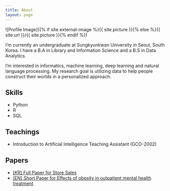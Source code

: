 ```yaml
---
title: About
layout: page
---
```

![Profile Image]({% if site.external-image %}{{ site.picture }}{% else %}{{ site.url }}/{{ site.picture }}{% endif %})

<p>I’m currently an undergraduate at Sungkyunkwan University in Seoul, South Korea. I have a B.A in Library and Information Science and a B.S in Data Analytics. </p>

<p>I’m interested in informatics, machine learning, deep learning and natural language processing. 
	My research goal is utilizing data to help people construct their worlds in a personalized approach.</p>

<h2>Skills</h2>

<ul class="skill-list">
	<li>Python</li>
	<li>R</li>
	<li>SQL</li>
	
</ul>

<h2>Teachings</h2>

<ul class="skill-list">
	<li>Introduction to Artificial Intelligence Teaching Assistant (GCO-2002)</li>

</ul>


<h2>Papers</h2>

<ul>
	<li><a href="https://github.com/jaeyoung-jane-choi/2020-Store-Sales-Analysis/blob/main/Paperwork/%5B서론%5D그래디언트부스팅모델을%20활용한%20상점%20매출%20예측%20모델(국내저널).pdf">[KR] Full Paper for Store Sales</a></li>
	<li><a href="https://github.com/jaeyoung-jane-choi/jaeyoung-jane-choi.github.io/blob/gh-pages/assets/papers/Effects_of_obesity_in_outpatient_mental_health_treatment.pdf">[EN] Short Paper for Effects of obesity in outpatient mental health treatment</a></li>


</ul>
